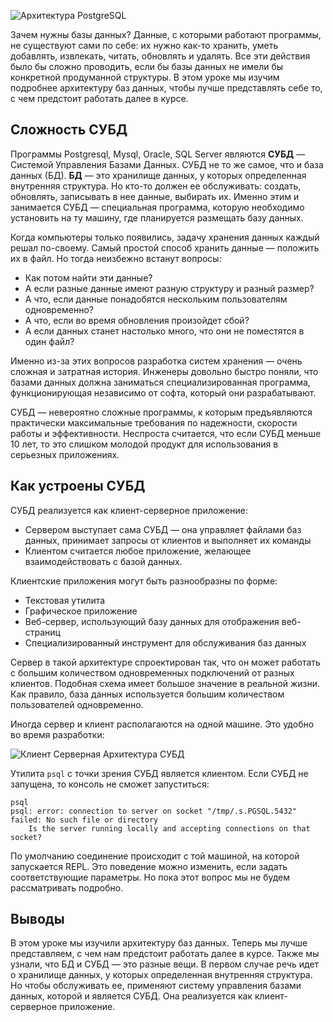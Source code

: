 ![Архитектура PostgreSQL](https://cdn2.hexlet.io/derivations/image/original/eyJpZCI6IjM1Njc1YTM3MjEzYjNjM2ZhNDQyYjE0MTliOGNmMWVkLmpwZyIsInN0b3JhZ2UiOiJjYWNoZSJ9?signature=8fcc0b39f61b0ae1a6695716b4dda4b7441b4e46be7e8e6beb32ab59b8cbbc66)

Зачем нужны базы данных? Данные, с которыми работают программы, не существуют сами по себе: их нужно как-то хранить, уметь добавлять, извлекать, читать, обновлять и удалять. Все эти действия было бы сложно проводить, если бы базы данных не имели бы конкретной продуманной структуры. В этом уроке мы изучим подробнее архитектуру баз данных, чтобы лучше представлять себе то, с чем предстоит работать далее в курсе.

## Сложность СУБД

Программы Postgresql, Mysql, Oracle, SQL Server являются **СУБД** — Системой Управления Базами Данных. СУБД не то же самое, что и база данных (БД). **БД** — это хранилище данных, у которых определенная внутренняя структура. Но кто-то должен ее обслуживать: создать, обновлять, записывать в нее данные, выбирать их. Именно этим и занимается СУБД — специальная программа, которую необходимо установить на ту машину, где планируется размещать базу данных.

Когда компьютеры только появились, задачу хранения данных каждый решал по-своему. Самый простой способ хранить данные — положить их в файл. Но тогда неизбежно встанут вопросы:

-   Как потом найти эти данные?
-   А если разные данные имеют разную структуру и разный размер?
-   А что, если данные понадобятся нескольким пользователям одновременно?
-   А что, если во время обновления произойдет сбой?
-   А если данных станет настолько много, что они не поместятся в один файл?

Именно из-за этих вопросов разработка систем хранения — очень сложная и затратная история. Инженеры довольно быстро поняли, что базами данных должна заниматься специализированная программа, функционирующая независимо от софта, который они разрабатывают.

СУБД — невероятно сложные программы, к которым предъявляются практически максимальные требования по надежности, скорости работы и эффективности. Неспроста считается, что если СУБД меньше 10 лет, то это слишком молодой продукт для использования в серьезных приложениях.

## Как устроены СУБД

СУБД реализуется как клиент-серверное приложение:

-   Сервером выступает сама СУБД — она управляет файлами баз данных, принимает запросы от клиентов и выполняет их команды
-   Клиентом считается любое приложение, желающее взаимодействовать с базой данных.

Клиентские приложения могут быть разнообразны по форме:

-   Текстовая утилита
-   Графическое приложение
-   Веб-сервер, использующий базу данных для отображения веб-страниц
-   Специализированный инструмент для обслуживания баз данных

Сервер в такой архитектуре спроектирован так, что он может работать с большим количеством одновременных подключений от разных клиентов. Подобная схема имеет большое значение в реальной жизни. Как правило, база данных используется большим количеством пользователей одновременно.

Иногда сервер и клиент располагаются на одной машине. Это удобно во время разработки:

![Клиент Серверная Архитектура СУБД](https://cdn2.hexlet.io/derivations/image/original/eyJpZCI6Ijc2YjM3NTFkZDA5MDI5NGZjYmRjYjdiZGZlMDY5OWI4LmpwZyIsInN0b3JhZ2UiOiJjYWNoZSJ9?signature=5e006ba1fa71e356608ef8a670d4070c9dc6d940ebc20bd9055ce826e12c8b5e)

Утилита `psql` с точки зрения СУБД является клиентом. Если СУБД не запущена, то консоль не сможет запуститься:

```
psql
psql: error: connection to server on socket "/tmp/.s.PGSQL.5432" failed: No such file or directory
    Is the server running locally and accepting connections on that socket?
```

По умолчанию соединение происходит с той машиной, на которой запускается REPL. Это поведение можно изменить, если задать соответствующие параметры. Но пока этот вопрос мы не будем рассматривать подробно.

## Выводы

В этом уроке мы изучили архитектуру баз данных. Теперь мы лучше представляем, с чем нам предстоит работать далее в курсе. Также мы узнали, что БД и СУБД — это разные вещи. В первом случае речь идет о хранилище данных, у которых определенная внутренняя структура. Но чтобы обслуживать ее, применяют систему управления базами данных, которой и является СУБД. Она реализуется как клиент-серверное приложение.